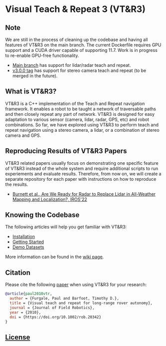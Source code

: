 # Visual Teach &amp; Repeat 3 (VT&amp;R3)

## Note

We are still in the process of cleaning up the codebase and having all features of VT&amp;R3 on the main branch.
The current Dockerfile requires GPU support and a CUDA driver capable of supporting 11.7.
Work is in progress to re-enable GPU-free functionality.

- [Main branch](https://github.com/utiasASRL/vtr3) has support for lidar/radar teach and repeat.
- [v3.0.0 tag](https://github.com/utiasASRL/vtr3/tree/v3.0.0) has support for stereo camera teach and repeat (to be merged in the future).

## What is VT&amp;R3?

VT&amp;R3 is a C++ implementation of the Teach and Repeat navigation framework. It enables a robot to be taught a network of traversable paths and then closely repeat any part of network. VT&amp;R3 is designed for easy adaptation to various sensor (camera, lidar, radar, GPS, etc) and robot combinations. So far, we have explored using VT&amp;R3 to perform teach and repeat navigation using a stereo camera, a lidar, or a combination of stereo camera and GPS.

## Reproducing Results of VT&amp;R3 Papers

VT&amp;R3 related papers usually focus on demonstrating one specific feature of VT&amp;R3 instead of the whole system and require additional scripts to run experiements and evaluate results. Therefore, from now on, we will create a separate repository for each paper with instructions on how to reproduce the results.

- [Burnett et al., Are We Ready for Radar to Replace Lidar in All-Weather Mapping and Localization?, IROS'22](https://github.com/utiasASRL/radar_topometric_localization)

## Knowing the Codebase

The following articles will help you get familiar with VT&amp;R3:

- [Installation](https://github.com/utiasASRL/vtr3/wiki/Installation)
- [Getting Started](https://github.com/utiasASRL/vtr3/wiki/Getting-Started)
- [Demo Datasets](https://github.com/utiasASRL/vtr3/wiki/VTR3-Sample-Datasets)

More information can be found in the [wiki page](https://github.com/utiasASRL/vtr3/wiki).

## Citation

Please cite the following [paper](https://onlinelibrary.wiley.com/doi/full/10.1002/rob.20342) when using VT&amp;R3 for your research:

```bibtex
@article{paul2010vtr,
  author = {Furgale, Paul and Barfoot, Timothy D.},
  title = {Visual teach and repeat for long-range rover autonomy},
  journal = {Journal of Field Robotics},
  year = {2010},
  doi = {https://doi.org/10.1002/rob.20342}
}
```

## [License](./LICENSE)
